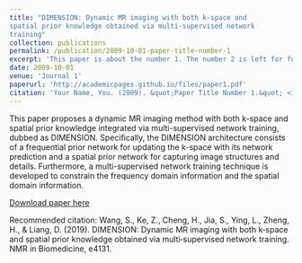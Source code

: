 ```yaml
---
title: "DIMENSION: Dynamic MR imaging with both k-space and
spatial prior knowledge obtained via multi-supervised network
training"
collection: publications
permalink: /publication/2009-10-01-paper-title-number-1
excerpt: 'This paper is about the number 1. The number 2 is left for future work.'
date: 2009-10-01
venue: 'Journal 1'
paperurl: 'http://academicpages.github.io/files/paper1.pdf'
citation: 'Your Name, You. (2009). &quot;Paper Title Number 1.&quot; <i>Journal 1</i>. 1(1).'
---
```

This paper proposes a dynamic MR imaging method with both k-space and spatial prior knowledge integrated via multi-supervised
network training, dubbed as DIMENSION. Specifically, the DIMENSION architecture consists of a frequential prior network for updating the k-space with its network prediction and a spatial prior network for capturing image structures and details. Furthermore, a multi-supervised network training technique is developed to constrain the frequency domain information and the spatial domain information.

[Download paper here](https://onlinelibrary.wiley.com/doi/full/10.1002/nbm.4131)

Recommended citation: Wang, S., Ke, Z., Cheng, H., Jia, S., Ying, L., Zheng, H., & Liang, D. (2019). DIMENSION: Dynamic MR imaging with both k‐space and spatial prior knowledge obtained via multi‐supervised network training. NMR in Biomedicine, e4131.
